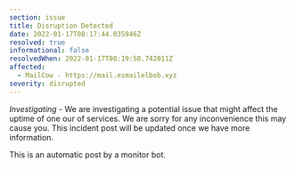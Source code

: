```yaml
---
section: issue
title: Disruption Detected
date: 2022-01-17T08:17:44.035946Z
resolved: true
informational: false
resolvedWhen: 2022-01-17T08:19:58.742011Z
affected:
  - MailCow - https://mail.esmailelbob.xyz
severity: disrupted
---
```

*Investigating* - We are investigating a potential issue that might affect the uptime of one our of services. We are sorry for any inconvenience this may cause you. This incident post will be updated once we have more information.

This is an automatic post by a monitor bot.
        